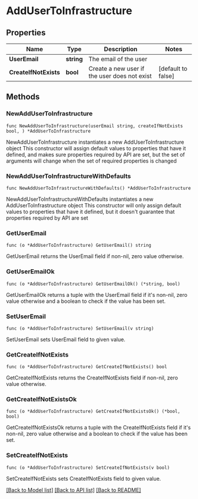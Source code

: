 # AddUserToInfrastructure

## Properties

Name | Type | Description | Notes
------------ | ------------- | ------------- | -------------
**UserEmail** | **string** | The email of the user | 
**CreateIfNotExists** | **bool** | Create a new user if the user does not exist | [default to false]

## Methods

### NewAddUserToInfrastructure

`func NewAddUserToInfrastructure(userEmail string, createIfNotExists bool, ) *AddUserToInfrastructure`

NewAddUserToInfrastructure instantiates a new AddUserToInfrastructure object
This constructor will assign default values to properties that have it defined,
and makes sure properties required by API are set, but the set of arguments
will change when the set of required properties is changed

### NewAddUserToInfrastructureWithDefaults

`func NewAddUserToInfrastructureWithDefaults() *AddUserToInfrastructure`

NewAddUserToInfrastructureWithDefaults instantiates a new AddUserToInfrastructure object
This constructor will only assign default values to properties that have it defined,
but it doesn't guarantee that properties required by API are set

### GetUserEmail

`func (o *AddUserToInfrastructure) GetUserEmail() string`

GetUserEmail returns the UserEmail field if non-nil, zero value otherwise.

### GetUserEmailOk

`func (o *AddUserToInfrastructure) GetUserEmailOk() (*string, bool)`

GetUserEmailOk returns a tuple with the UserEmail field if it's non-nil, zero value otherwise
and a boolean to check if the value has been set.

### SetUserEmail

`func (o *AddUserToInfrastructure) SetUserEmail(v string)`

SetUserEmail sets UserEmail field to given value.


### GetCreateIfNotExists

`func (o *AddUserToInfrastructure) GetCreateIfNotExists() bool`

GetCreateIfNotExists returns the CreateIfNotExists field if non-nil, zero value otherwise.

### GetCreateIfNotExistsOk

`func (o *AddUserToInfrastructure) GetCreateIfNotExistsOk() (*bool, bool)`

GetCreateIfNotExistsOk returns a tuple with the CreateIfNotExists field if it's non-nil, zero value otherwise
and a boolean to check if the value has been set.

### SetCreateIfNotExists

`func (o *AddUserToInfrastructure) SetCreateIfNotExists(v bool)`

SetCreateIfNotExists sets CreateIfNotExists field to given value.



[[Back to Model list]](../README.md#documentation-for-models) [[Back to API list]](../README.md#documentation-for-api-endpoints) [[Back to README]](../README.md)


